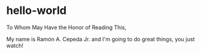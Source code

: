 # hello-world

To Whom May Have the Honor of Reading This,

My name is Ramón A. Cepeda Jr. and I'm going to do great things, you just watch!

